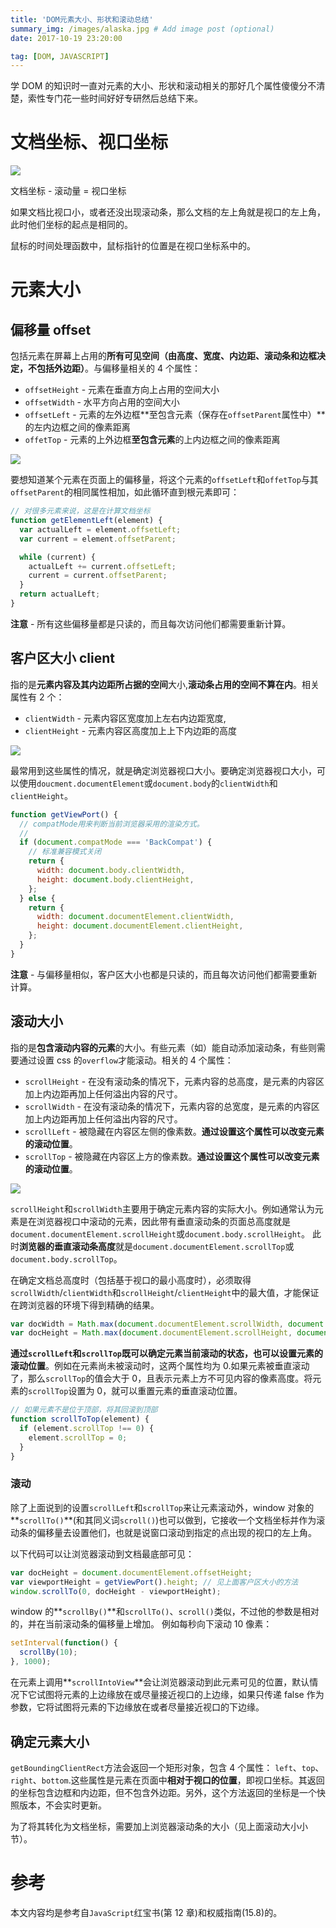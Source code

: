 ```yaml
---
title: 'DOM元素大小、形状和滚动总结'
summary_img: /images/alaska.jpg # Add image post (optional)
date: 2017-10-19 23:20:00

tag: [DOM, JAVASCRIPT]
---
```


学 DOM 的知识时一直对元素的大小、形状和滚动相关的那好几个属性傻傻分不清楚，索性专门花一些时间好好专研然后总结下来。

# 文档坐标、视口坐标

![](/images/dom-element-size/document-viewport-cordinate.jpg)

文档坐标 - 滚动量 = 视口坐标

如果文档比视口小，或者还没出现滚动条，那么文档的左上角就是视口的左上角，此时他们坐标的起点是相同的。

鼠标的时间处理函数中，鼠标指针的位置是在视口坐标系中的。

# 元素大小

## 偏移量 offset

包括元素在屏幕上占用的**所有可见空间（由高度、宽度、内边距、滚动条和边框决定，不包括外边距）**。与偏移量相关的 4 个属性：

- `offsetHeight` - 元素在垂直方向上占用的空间大小
- `offsetWidth` - 水平方向占用的空间大小
- `offsetLeft` - 元素的左外边框**至包含元素（保存在`offsetParent`属性中）**的左内边框之间的像素距离
- `offetTop` - 元素的上外边框**至包含元素**的上内边框之间的像素距离

![](/images/dom-element-size/offset.jpeg)

要想知道某个元素在页面上的偏移量，将这个元素的`offsetLeft`和`offetTop`与其`offsetParent`的相同属性相加，如此循环直到根元素即可：

```js
// 对很多元素来说，这是在计算文档坐标
function getElementLeft(element) {
  var actualLeft = element.offsetLeft;
  var current = element.offsetParent;

  while (current) {
    actualLeft += current.offsetLeft;
    current = current.offsetParent;
  }
  return actualLeft;
}
```

**注意** - 所有这些偏移量都是只读的，而且每次访问他们都需要重新计算。

## 客户区大小 client

指的是**元素内容及其内边距所占据的空间**大小,**滚动条占用的空间不算在内**。相关属性有 2 个：

- `clientWidth` - 元素内容区宽度加上左右内边距宽度,
- `clientHeight` - 元素内容区高度加上上下内边距的高度

![](/images/dom-element-size/client.jpeg)

最常用到这些属性的情况，就是确定浏览器视口大小。要确定浏览器视口大小，可以使用`doucment.documentElement`或`document.body`的`clientWidth`和`clientHeight`。

```js
function getViewPort() {
  // compatMode用来判断当前浏览器采用的渲染方式。
  //
  if (document.compatMode === 'BackCompat') {
    // 标准兼容模式关闭
    return {
      width: document.body.clientWidth,
      height: document.body.clientHeight,
    };
  } else {
    return {
      width: document.documentElement.clientWidth,
      height: document.documentElement.clientHeight,
    };
  }
}
```

**注意** - 与偏移量相似，客户区大小也都是只读的，而且每次访问他们都需要重新计算。

## 滚动大小

指的是**包含滚动内容的元素**的大小。有些元素（如<html>）能自动添加滚动条，有些则需要通过设置 css 的`overflow`才能滚动。相关的 4 个属性：

- `scrollHeight` - 在没有滚动条的情况下，元素内容的总高度，是元素的内容区加上内边距再加上任何溢出内容的尺寸。
- `scrollWidth` - 在没有滚动条的情况下，元素内容的总宽度，是元素的内容区加上内边距再加上任何溢出内容的尺寸。
- `scrollLeft` - 被隐藏在内容区左侧的像素数。**通过设置这个属性可以改变元素的滚动位置**。
- `scrollTop` - 被隐藏在内容区上方的像素数。**通过设置这个属性可以改变元素的滚动位置**。

![](/images/dom-element-size/scroll.jpg)

`scrollHeight`和`scrollWidth`主要用于确定元素内容的实际大小。例如通常认为<html>元素是在浏览器视口中滚动的元素，因此带有垂直滚动条的页面总高度就是`document.documentElement.scrollHeight`或`document.body.scrollHeight`。
此时**浏览器的垂直滚动条高度**就是`document.documentElement.scrollTop`或`document.body.scrollTop`。

在确定文档总高度时（包括基于视口的最小高度时），必须取得`scrollWidth`/`clientWidth`和`scrollHeight`/`clientHeight`中的最大值，才能保证在跨浏览器的环境下得到精确的结果。

```js
var docWidth = Math.max(document.documentElement.scrollWidth, document.documentElement.clientWidth); // 或者document.body
var docHeight = Math.max(document.documentElement.scrollHeight, document.documentElement.clientHeight); // 或者document.body
```

**通过`scrollLeft`和`scrollTop`既可以确定元素当前滚动的状态，也可以设置元素的滚动位置**。例如在元素尚未被滚动时，这两个属性均为 0.如果元素被垂直滚动了，那么`scrollTop`的值会大于 0，且表示元素上方不可见内容的像素高度。将元素的`scrollTop`设置为 0，就可以重置元素的垂直滚动位置。

```js
// 如果元素不是位于顶部，将其回滚到顶部
function scrollToTop(element) {
  if (element.scrollTop !== 0) {
    element.scrollTop = 0;
  }
}
```

### 滚动

除了上面说到的设置`scrollLeft`和`scrollTop`来让元素滚动外，window 对象的**`scrollTo()`**(和其同义词`scroll()`)也可以做到，它接收一个文档坐标并作为滚动条的偏移量去设置他们，也就是说窗口滚动到指定的点出现的视口的左上角。

以下代码可以让浏览器滚动到文档最底部可见：

```js
var docHeight = document.documentElement.offsetHeight;
var viewportHeight = getViewPort().height; // 见上面客户区大小的方法
window.scrollTo(0, docHeight - viewportHeight);
```

window 的**`scrollBy()`**和`scrollTo()`、`scroll()`类似，不过他的参数是相对的，并在当前滚动条的偏移量上增加。 例如每秒向下滚动 10 像素：

```js
setInterval(function() {
  scrollBy(10);
}, 1000);
```

在元素上调用**`scrollIntoView`**会让浏览器滚动到此元素可见的位置，默认情况下它试图将元素的上边缘放在或尽量接近视口的上边缘，如果只传递 false 作为参数，它将试图将元素的下边缘放在或者尽量接近视口的下边缘。

## 确定元素大小

`getBoundingClientRect`方法会返回一个矩形对象，包含 4 个属性： `left`、`top`、`right`、`bottom`.这些属性是元素在页面中**相对于视口的位置**，即视口坐标。其返回的坐标包含边框和内边距，但不包含外边距。另外，这个方法返回的坐标是一个快照版本，不会实时更新。

为了将其转化为文档坐标，需要加上浏览器滚动条的大小（见上面滚动大小小节）。

# 参考

本文内容均是参考自`JavaScript`红宝书(第 12 章)和权威指南(15.8)的。
